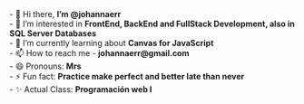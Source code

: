 

<html>
  <body>
    - 👋 Hi there, <b>I’m @johannaerr</b>
    <br>
    - 👀 I’m interested in <b>FrontEnd, BackEnd and FullStack Development, also in SQL Server Databases</b>
    <br>
    - 🌱 I’m currently learning about <b>Canvas for JavaScript</b>
    <br>
    - 📫 How to reach me - <b>johannaerr@gmail.com</b>
    <br>
    - 😄 Pronouns: <b>Mrs</b>
    <br>
    - ⚡ Fun fact: <b>Practice make perfect and better late than never</b>
    <br>
    - ✨ Actual Class: <b>Programación web I</b>
  </body>
</html>

<!---
johannaerr/johannaerr is a ✨ special ✨ repository because its `README.md` (this file) appears on your GitHub profile.
You can click the Preview link to take a look at your changes.
--->
